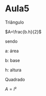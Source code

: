 # Aula5 

Triângulo 


$A=\frac{b.h}{2}$


sendo


a: área 

b: base

h: altura

Quadrado 


$A=l²$

